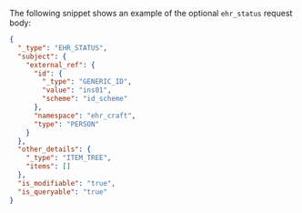 The following snippet shows an example of the optional `ehr_status` request body:

``` json
{
  "_type": "EHR_STATUS",
  "subject": {
    "external_ref": {
      "id": {
        "_type": "GENERIC_ID",
        "value": "ins01",
        "scheme": "id_scheme"
      },
      "namespace": "ehr_craft",
      "type": "PERSON"
    }
  },
  "other_details": {
    "_type": "ITEM_TREE",
    "items": []
  },
  "is_modifiable": "true",
  "is_queryable": "true"
}
```